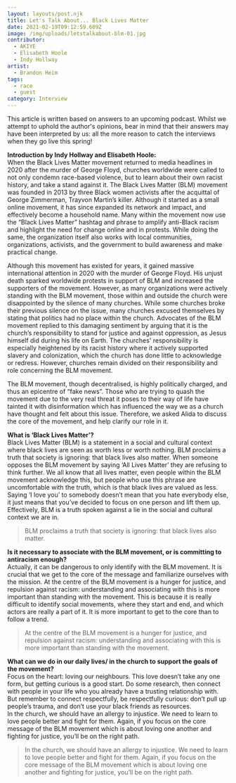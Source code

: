 ```yaml
---
layout: layouts/post.njk
title: Let's Talk About... Black Lives Matter
date: 2021-02-19T09:12:59.609Z
image: /img/uploads/letstalkabout-blm-01.jpg
contributor:
  - AKIYE
  - Elisabeth Hoole
  - Indy Hollway
artist:
  - Brandon Heim
tags:
  - race
  - guest
category: Interview
---
```

This article is written based on answers to an upcoming podcast. Whilst we attempt to uphold the author's opinions, bear in mind that their answers may have been interpreted by us: all the more reason to catch the interviews when they go live this spring!

**Introduction by Indy Hollway and Elisabeth Hoole:**\
When the Black Lives Matter movement returned to media headlines in 2020 after the murder of George Floyd, churches worldwide were called to not only condemn race-based violence, but to learn about their own racist history, and take a stand against it. 
The Black Lives Matter (BLM) movement was founded in 2013 by three Black women activists after the acquittal of George Zimmerman, Trayvon Martin’s killer. Although it started as a small online movement, it has since expanded its network and impact, and effectively become a household name. Many within the movement now use the “Black Lives Matter” hashtag and phrase to amplify anti-Black racism and highlight the need for change online and in protests. While doing the same, the organization itself also works with local communities, organizations, activists, and the government to build awareness and make practical change.

Although this movement has existed for years, it gained massive international attention in 2020 with the murder of George Floyd. His unjust death sparked worldwide protests in support of BLM and increased the supporters of the movement. However, as many organizations were actively standing with the BLM movement, those within and outside the church were disappointed by the silence of many churches. While some churches broke their previous silence on the issue, many churches excused themselves by stating that politics had no place within the church. Advocates of the BLM movement replied to this damaging sentiment by arguing that it is the church’s responsibility to stand for justice and against oppression, as Jesus himself did during his life on Earth. The churches' responsibility is especially heightened by its racist history where it actively supported slavery and colonization, which the church has done little to acknowledge or redress. However, churches remain divided on their responsibility and role concerning the BLM movement. 

The BLM movement, though decentralised, is highly politically charged, and thus an epicentre of “fake news”. Those who are trying to quash the movement due to the very real threat it poses to their way of life have tainted it with disinformation which has influenced the way we as a church have thought and felt about this issue. Therefore, we asked Alida to discuss the core of the movement, and help clarify our role in it. 

**What is ‘Black Lives Matter’?**\
Black Lives Matter (BLM) is a statement in a social and cultural context where black lives are seen as worth less or worth nothing. BLM proclaims a truth that society is ignoring: that black lives also matter. When someone opposes the BLM movement by saying ‘All Lives Matter’ they are refusing to think further. We all know that all lives matter, even people within the BLM movement acknowledge this, but people who use this phrase are uncomfortable with the truth, which is that black lives are valued as less. Saying ‘I love you’ to somebody doesn’t mean that you hate everybody else, it just means that you’ve decided to focus on one person and lift them up. Effectively, BLM is a truth spoken against a lie in the social and cultural context we are in.

> BLM proclaims a truth that society is ignoring: that black lives also matter.

**Is it necessary to associate with the BLM movement, or is committing to antiracism enough?**\
Actually, it can be dangerous to only identify with the BLM movement. It is crucial that we get to the core of the message and familiarize ourselves with the mission. At the centre of the BLM movement is a hunger for justice, and repulsion against racism: understanding and associating with this is more important than standing with the movement. This is because it is really difficult to identify social movements, where they start and end, and which actors are really a part of it. It is more important to get to the core than to follow a trend. 

> At the centre of the BLM movement is a hunger for justice, and repulsion against racism: understanding and associating with this is more important than standing with the movement.

**What can we do in our daily lives/ in the church to support the goals of the movement?**\
Focus on the heart: loving our neighbours. This love doesn’t take any one form, but getting curious is a good start. Do some research, then connect with people in your life who you already have a trusting relationship with. But remember to connect respectfully, be respectfully curious: don’t pull up people’s trauma, and don’t use your black friends as resources. \
In the church, we should have an allergy to injustice. We need to learn to love people better and fight for them. Again, if you focus on the core message of the BLM movement which is about loving one another and fighting for justice, you’ll be on the right path.

> In the church, we should have an allergy to injustice. We need to learn to love people better and fight for them. Again, if you focus on the core message of the BLM movement which is about loving one another and fighting for justice, you’ll be on the right path.